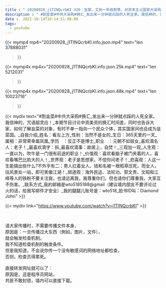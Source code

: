 ```yaml
---
title : " 20200928_j1TINQcrbKI 320：韭菜，又到一年收割季，对资本主义国家大采购启动，算七折收割美国这类韭菜吧，另：中共墙内加倍加价收割韭菜。资金换汇的朋友们，准备好资金吧，时间一到，立即大赚。 "
description : " #割韭菜#中共大采购#换汇_发出来一分钟就点踩的人死全家。我信神的，咒语超灵应！_本期节目讨论中资美资的换汇时间差，同时也告诉大家，如何了解韭菜的对象，有时不单一指向一个民众个体，其实国家间也会成为韭菜国。_自我介绍_姓名：看左上方_性别：当然不是女的_生日：365天里的一天_属相：非常荣幸属凤凰_学历　：反正不是博士_职业　：元朝不如妓女_喜欢滴名人：老子！_最喜欢滴字：拆_最喜欢滴事：故居上，自焚！_三观加一观_人生观：一直以为，吹牛是一门很有前途的职业！_价值观：喜欢看脑子被门夹着的人，喜欢看嘴巴比脸大的人！_世界观：老子是思想家，不信你问老子！_悲喜观：人这一生能搞出些什么?不外乎有二：男人扛着女人、钱和名被一根稻草压死，而女人，往风景处一站，即可笑傲江湖！_频道观：海外民运、法轮功、郭文贵、文昭和江峰等人的铁粉不要关注我，也请远离我，我尊重你们，但也请你们尊重我，大家互不伤害。_联系方式_我的邮箱是wto5185188@gmail（建议墙内朋友不要评论过火的话，给我写邮件才安全）_我的腿腿儿账号是：wto518_脸书ID叫：Diamond John "
date :  2021-10-14T10:14:51-08:00
tags:
  - youtube
---
```


{{< mymp4 mp4="20200928_j1TINQcrbKI.info.json.mp4" 
text="len 37888031"
>}}

{{< mymp4x  mp4x="20200928_j1TINQcrbKI.info.json.25k.mp4"
text="len 5212031"
>}}

{{< mymp4x  mp4x="20200928_j1TINQcrbKI.info.json.48k.mp4"
text="len 10023716"
>}}


{{< mydiv text="#割韭菜#中共大采购#换汇_发出来一分钟就点踩的人死全家。我信神的，咒语超灵应！_本期节目讨论中资美资的换汇时间差，同时也告诉大家，如何了解韭菜的对象，有时不单一指向一个民众个体，其实国家间也会成为韭菜国。_自我介绍_姓名：看左上方_性别：当然不是女的_生日：365天里的一天_属相：非常荣幸属凤凰_学历　：反正不是博士_职业　：元朝不如妓女_喜欢滴名人：老子！_最喜欢滴字：拆_最喜欢滴事：故居上，自焚！_三观加一观_人生观：一直以为，吹牛是一门很有前途的职业！_价值观：喜欢看脑子被门夹着的人，喜欢看嘴巴比脸大的人！_世界观：老子是思想家，不信你问老子！_悲喜观：人这一生能搞出些什么?不外乎有二：男人扛着女人、钱和名被一根稻草压死，而女人，往风景处一站，即可笑傲江湖！_频道观：海外民运、法轮功、郭文贵、文昭和江峰等人的铁粉不要关注我，也请远离我，我尊重你们，但也请你们尊重我，大家互不伤害。_联系方式_我的邮箱是wto5185188@gmail（建议墙内朋友不要评论过火的话，给我写邮件才安全）_我的腿腿儿账号是：wto518_脸书ID叫：Diamond John" >}}
<br>

{{< mydiv link="https://www.youtube.com/watch?v=j1TINQcrbKI" >}}


<br>

请大家传播时，不需要传播文件本身，<br>
原因是：一旦传播过大东西（例如，图片，文件），<br>
就会触发检查机制。<br>
我不知道检查机制的触发条件。<br>
但是我知道，不会说你传一个没有敏感词的网络地址都检查，<br>
否则，检查员得累死。<br><br>
直接转发网址就可以了：<br>
原因是，这是程序员网站，<br>
共匪不敢封锁，墙内可以直接下载。



